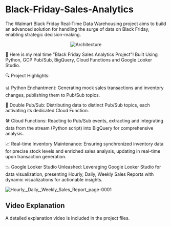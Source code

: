 # Black-Friday-Sales-Analytics
The Walmart Black Friday Real-Time Data Warehousing project aims to build an advanced solution for handling the surge of data on Black Friday, enabling strategic decision-making.

<p align="center">
  <img src="https://github.com/KRISHNASAIRAJ/Black-Friday-Sales-Analytics/assets/90061814/fa2b58cf-8799-436c-acbe-e78346f8235f" alt="Architecture">
</p>


🚀 Here is my real time "Black Friday Sales Analytics Project"! Built Using Python, GCP Pub/Sub, BigQuery, Cloud Functions and Google Looker Studio.

🔍 Project Highlights:

📊 Python Enchantment: Generating mock sales transactions and inventory changes, publishing them to Pub/Sub topics.

🪈 Double Pub/Sub: Distributing data to distinct Pub/Sub topics, each activating its dedicated Cloud Function.

🛠️ Cloud Functions: Reacting to Pub/Sub events, extracting and integrating data from the stream (Python script) into BigQuery for comprehensive analysis.

📈 Real-time Inventory Maintenance: Ensuring synchronized inventory data for precise stock levels and enriched sales analysis, updating in real-time upon transaction generation.

📉 Google Looker Studio Unleashed: Leveraging Google Looker Studio for data visualization, presenting Hourly, Daily, Weekly Sales Reports with dynamic visualizations for actionable insights.

![Hourly,_Daily,_Weekly_Sales_Report_page-0001](https://github.com/KRISHNASAIRAJ/Black-Friday-Sales-Analytics/assets/90061814/315dfe7f-9fde-4649-a53b-b49fcc5b33b2)

## Video Explanation

A detailed explanation video is included in the project files.
